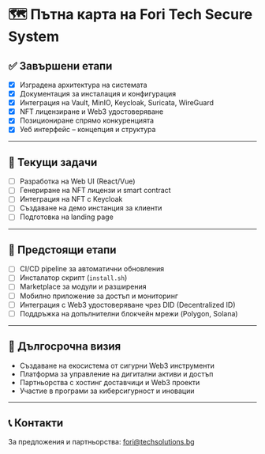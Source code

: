 # 🗺️ Пътна карта на Fori Tech Secure System

## ✅ Завършени етапи

- [x] Изградена архитектура на системата
- [x] Документация за инсталация и конфигурация
- [x] Интеграция на Vault, MinIO, Keycloak, Suricata, WireGuard
- [x] NFT лицензиране и Web3 удостоверяване
- [x] Позициониране спрямо конкуренцията
- [x] Уеб интерфейс – концепция и структура

---

## 🚧 Текущи задачи

- [ ] Разработка на Web UI (React/Vue)
- [ ] Генериране на NFT лицензи и smart contract
- [ ] Интеграция на NFT с Keycloak
- [ ] Създаване на демо инстанция за клиенти
- [ ] Подготовка на landing page

---

## 🔮 Предстоящи етапи

- [ ] CI/CD pipeline за автоматични обновления
- [ ] Инсталатор скрипт (`install.sh`)
- [ ] Marketplace за модули и разширения
- [ ] Мобилно приложение за достъп и мониторинг
- [ ] Интеграция с Web3 удостоверяване чрез DID (Decentralized ID)
- [ ] Поддръжка на допълнителни блокчейн мрежи (Polygon, Solana)

---

## 🧠 Дългосрочна визия

- Създаване на екосистема от сигурни Web3 инструменти
- Платформа за управление на дигитални активи и достъп
- Партньорства с хостинг доставчици и Web3 проекти
- Участие в програми за киберсигурност и иновации

---

## 📞 Контакти

За предложения и партньорства: [fori@techsolutions.bg](mailto:fori@techsolutions.bg)
